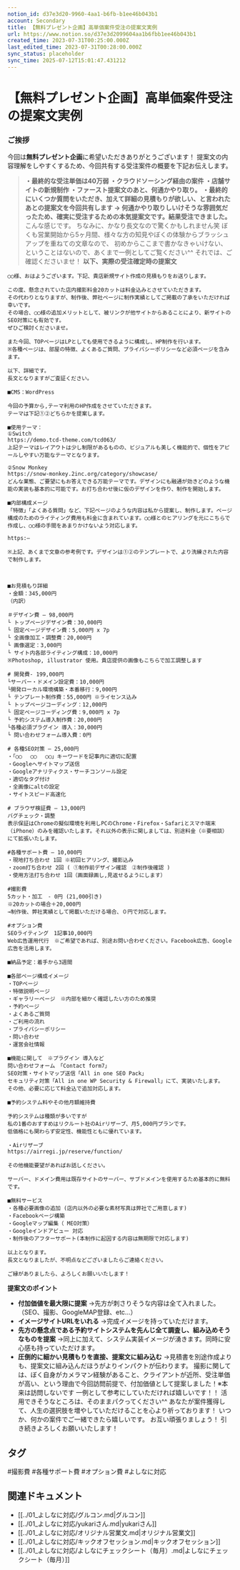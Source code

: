 ```yaml
---
notion_id: d37e3d20-9960-4aa1-b6fb-b1ee46b043b1
account: Secondary
title: 【無料プレゼント企画】高単価案件受注の提案文実例
url: https://www.notion.so/d37e3d2099604aa1b6fbb1ee46b043b1
created_time: 2023-07-31T00:25:00.000Z
last_edited_time: 2023-07-31T00:28:00.000Z
sync_status: placeholder
sync_time: 2025-07-12T15:01:47.431212
---
```

# 【無料プレゼント企画】高単価案件受注の提案文実例

### **ご挨拶**
今回は**無料プレゼント企画**に希望いただきありがとうございます！
提案文の内容理解をしやすくするため、今回共有する受注案件の概要を下記お伝えします。
> **・最終的な受注単価は40万弱
・クラウドソーシング経由の案件
・店舗サイトの新規制作
・ファースト提案文のあと、何通かやり取り。
・最終的にいくつか質問をいただき、加えて詳細の見積もりが欲しい、と言われたあとの提案文を今回共有します
→ 何通かやり取りしいけそうな雰囲気だったため、確実に受注するための本気提案文です。結果受注できました。**
こんな感じです。
ちなみに、かなり長文なので驚くかもしれません笑
ぼくも営業開始から5ヶ月間、様々な方の知見やぼくの体験からブラッシュアップを重ねての文章なので、
初めからここまで書かなきゃいけない、ということはないので、あくまで一例としてご覧ください^^
それでは、ご確認くださいませ！
**以下、実際の受注確定時の提案文**
```plain text
◯◯様、おはようございます。下記、貴店新規サイト作成の見積もりをお送りします。

この度、懸念されていた店内撮影料金20カットは料金込みとさせていただきます。
その代わりとなりますが、制作後、弊社ページに制作実績としてご掲載の了承をいただければ幸いです。
その場合、◯◯様の追加メリットとして、被リンクが他サイトからあることにより、新サイトのSEO対策にも有効です。
ぜひご検討くださいませ。

また今回、TOPページはLPとしても使用できるように構成し、HP制作を行います。
※各種ページは、部屋の特徴、よくあるご質問、プライバシーポリシーなど必須ページを含みます。

以下、詳細です。
長文となりますがご査証ください。

■CMS：WordPress

今回の予算から,テーマ利用のHP作成をさせていただきます。
テーマは下記①②どちらかを提案します。

■使用テーマ：
①Switch
https://demo.tcd-theme.com/tcd063/
上記テーマはレイアウトは少し制限があるものの、ビジュアルも美しく機能的で、個性をアピールしやすい万能なテーマとなります。

②Snow Monkey
https://snow-monkey.2inc.org/category/showcase/
どんな業態、ご要望にもお答えできる万能テーマです。デザインにも融通が効きどのような機能の実装も基本的に可能です。お打ち合わせ後に仮のデザインを作り、制作を開始します。

■内部構成メージ
「特徴」「よくある質問」など、下記ページのような内容は私から提案し、制作します。ページ構成のためのライティング費用も料金に含まれています。◯◯様とのヒアリングを元にこちらで作成し、◯◯様の手間をあまりかけないよう対応します。

https:—

※上記、あくまで文章の参考例です。デザインは①②のテンプレートで、より洗練された内容で制作します。



■お見積もり詳細
・金額：345,000円 　
（内訳）

＃デザイン費 – 98,000円
└ トップページデザイン費：30,000円
└ 固定ページデザイン費：5,000円 x 7p 
└ 全画像加工・調整費：20,000円
└ 画像選定：3,000円
└ サイト内各部ライティング構成：10,000円
※Photoshop, illustrator 使用。貴店提供の画像もこちらで加工調整します

# 開発費- 199,000円
└サーバー・ドメイン設定費：10,000円
└開発ローカル環境構築・本番移行：9,000円
└ テンプレート制作費：55,000円 ※ライセンス込み
└ トップページコーディング：12,000円
└ 固定ページコーディング費：9,000円 x 7p
└ 予約システム導入制作費：20,000円
└各種必須プラグイン 導入：30,000円
└ 問い合わせフォーム導入費：0円

# 各種SEO対策 – 25,000円
・「◯◯ 　◯◯　 ◯◯」キーワードを記事内に適切に配置
・Googleへサイトマップ送信
・Googleアナリティクス・サーチコンソール設定
・適切なタグ付け
・全画像にaltの設定
・サイトスピード高速化

# ブラウザ検証費 – 13,000円
バグチェック・調整 
表示保証はChromeの擬似環境を利用しPCのChrome・Firefox・Safariとスマホ端末（iPhone）のみを確認いたします。それ以外の表示に関しましては、別途料金（※要相談）にて拡張いたします。

#各種サポート費 – 10,000円
・現地打ち合わせ 1回 ※初回ヒアリング、撮影込み
・zoom打ち合わせ 2回 ( ①制作前デザイン確認　②制作後確認 )
・使用方法打ち合わせ 1回（画面録画し,見返せるようにします）

#撮影費
5カット・加工　- 0円 (21,000引き)
※20カットの場合＋20,000円
→制作後、弊社実績として掲載いただける場合、０円で対応します。

#オプション費
SEOライティング　1記事10,000円　
Web広告運用代行　※ご希望であれば、別途お問い合わせください。Facebook広告、Google広告を活用します。

■納品予定：着手から3週間

■各部ページ構成イメージ
・TOPページ
・特徴説明ページ
・ギャラリーページ　※内部を細かく確認したい方のため推奨
・予約ページ
・よくあるご質問
・ご利用の流れ
・プライバシーポリシー
・問い合わせ
・運営会社情報

■機能に関して　※プラグイン 導入など
問い合わせフォーム　「Contact form7」
SEO対策・サイトマップ送信「All in one SEO Pack」 
セキュリティ対策「All in one WP Security & Firewall」にて、実装いたします。
その他、必要に応じて料金込で追加対応します。

■予約システム料やその他月額維持費

予約システムは種類が多いですが
私の1番のおすすめはリクルート社のAirリザーブ、月5,000円プランです。
低価格にも関わらず安定性、機能性ともに優れています。

・Airリザーブ
https://airregi.jp/reserve/function/

その他機能要望があればお話しください。

サーバー、ドメイン費用は既存サイトのサーバー、サブドメインを使用するため基本的に無料です。

■無料サービス
・各種必要画像の追加 (店内以外の必要な素材写真は弊社でご用意します)
・Facebookページ構築
・Googleマップ編集（ MEO対策）
・Googleインドアビュー 対応
・制作後のアフターサポート(本制作に起因する内容は無期限で対応します)

以上となります。
長文となりましたが、不明点などございましたらご連絡ください。

ご縁がありましたら、よろしくお願いいたします！
```
**提案文のポイント**
- **付加価値を最大限に提案**
  →先方が刺さりそうな内容は全て入れました。（SEO、撮影、GoogleMAP登録、etc…）
- **イメージサイトURLをいれる**
  →完成イメージを持っていただけます。
- **先方の懸念点である予約サイトシステムを先んじ全て調査し、組み込めそうなものを提案**
  →同上に加えて、システム実装イメージが湧きます。同時に安心感も持っていただけます。
- **圧倒的に細かい見積もりを直接、提案文に組み込む**
  →見積書を別途作成よりも、提案文に組み込んだほうがよりインパクトが伝わります。
撮影に関しては、ぼく自身がカメラマン経験があること、クライアントが近所、受注単価が高い、という理由で今回訪問前提で、付加価値として提案しました！※本来は訪問しないです
一例として参考にしていただければ嬉しいです！！
活用できそうなところは、そのままパクってください^^
あなたが案件獲得して、人生の選択肢を増やしていただけることを心より祈っております！
いつか、何かの案件でご一緒できたら嬉しいです。
お互い頑張りましょう！
引き続きよろしくお願いいたします！

## タグ

#撮影費 #各種サポート費 #オプション費 #よしなに対応 

## 関連ドキュメント

- [[../01_よしなに対応/グルコン.md|グルコン]]
- [[../01_よしなに対応/yukariさん.md|yukariさん]]
- [[../01_よしなに対応/オリジナル営業文.md|オリジナル営業文]]
- [[../01_よしなに対応/キックオフセッション.md|キックオフセッション]]
- [[../01_よしなに対応/よしなにチェックシート（毎月）.md|よしなにチェックシート（毎月）]]
